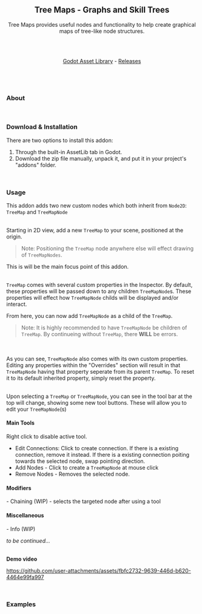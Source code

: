
<!-- image here -->
<!-- ![Annotation](url)-->
<h2 align="center">
	Tree Maps - Graphs and Skill Trees
</h2>
<p align="center">
	Tree Maps provides useful nodes and functionality to help create graphical maps of tree-like node structures.
</p>

<br/><br/>

<p align="center">
	<a href="https://godotengine.org/asset-library/">Godot Asset Library</a> -
	<a href="https://github.com/ToxicStarfall/skill-tree-addon/releases">Releases</a>
</p>

#

<br>
<h3>About</h3>

<br>
<h3>Download & Installation</h3>
There are two options to install this addon:
<ol>
	<li>Through the built-in AssetLib tab in Godot.</li>
	<li>Download the zip file manually, unpack it, and put it in your project's "addons" folder.</li>
</ol>

<br>
<h3>Usage</h3>

This addon adds two new custom nodes which both inherit from `Node2D`: `TreeMap` and `TreeMapNode`
<br><br>

Starting in 2D view, add a new `TreeMap` to your scene, positioned at the origin.

> Note: Positioning the `TreeMap` node anywhere else will effect drawing of `TreeMapNodes`.

This is will be the main focus point of this addon.
<br><br>

`TreeMap` comes with several custom properties in the Inspector.
By default, these properties will be passed down to any children `TreeMapNode`s.
These properties will effect how `TreeMapNode` childs will be displayed and/or interact.

From here, you can now add `TreeMapNode` as a child of the `TreeMap`.
> Note: It is highly recommended to have `TreeMapNode` be children of `TreeMap`.
> By continueing without `TreeMap`, there **WILL** be errors.

<br><br>
As you can see, `TreeMapNode` also comes with its own custom properties.
Editing any properties within the "Overrides" section will result in that `TreeMapNode` having that
property seperate from its parent `TreeMap`. To reset it to its default inherited property, simply
reset the property.
<br><br>

Upon selecting a `TreeMap` or `TreeMapNode`, you can see in the tool bar at the top will change,
showing some new tool buttons. These will allow you to edit your `TreeMapNode`(s)

<h4>Main Tools</h4>
Right click to disable active tool.

- Edit Connections:
	Click to create connection.
	If there is a existing connection, remove it instead.
	If there is a existing connection poiting towards the selected node, swap pointing direction.
- Add Nodes - Click to create a `TreeMapNode` at mouse click
- Remove Nodes - Removes the selected node.

<h4>Modifiers</h4>
- Chaining (WIP) - selects the targeted node after using a tool

<h4>Miscellaneous</h4>
- Info (WIP)


_to be continued..._
<br><br>

**Demo video**

https://github.com/user-attachments/assets/fbfc2732-9639-446d-b620-4464e99fa997


<br>
<h3>Examples</h3>
